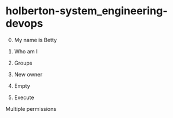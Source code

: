 # holberton-system_engineering-devops

0. My name is Betty

1. Who am I

2. Groups

1. New owner

4. Empty

5. Execute

Multiple permissions

